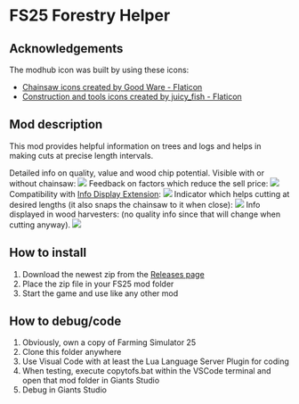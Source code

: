 # FS25 Forestry Helper

## Acknowledgements

The modhub icon was built by using these icons:
- [Chainsaw icons created by Good Ware - Flaticon](https://www.flaticon.com/free-icons/chainsaw)
- [Construction and tools icons created by juicy_fish - Flaticon](https://www.flaticon.com/free-icons/construction-and-tools)

## Mod description

This mod provides helpful information on trees and logs and helps in making cuts at precise length intervals.

Detailed info on quality, value and wood chip potential. Visible with or without chainsaw:
![](screenshots/screen1.png)
Feedback on factors which reduce the sell price:
![](screenshots/screen2.png)
Compatibility with [Info Display Extension](https://github.com/Achimobil/FS25_InfoDisplayExtension):
![](screenshots/screen3.png)
Indicator which helps cutting at desired lengths (it also snaps the chainsaw to it when close):
![](screenshots/screen4.png)
Info displayed in wood harvesters: (no quality info since that will change when cutting anyway).
![](screenshots/screen5.png)

## How to install

1. Download the newest zip from the [Releases page](https://github.com/Timmeey86/FS25_ForestryHelper/releases)
1. Place the zip file in your FS25 mod folder
1. Start the game and use like any other mod

## How to debug/code

1. Obviously, own a copy of Farming Simulator 25
1. Clone this folder anywhere
1. Use Visual Code with at least the Lua Language Server Plugin for coding
1. When testing, execute copytofs.bat within the VSCode terminal and open that mod folder in Giants Studio
1. Debug in Giants Studio